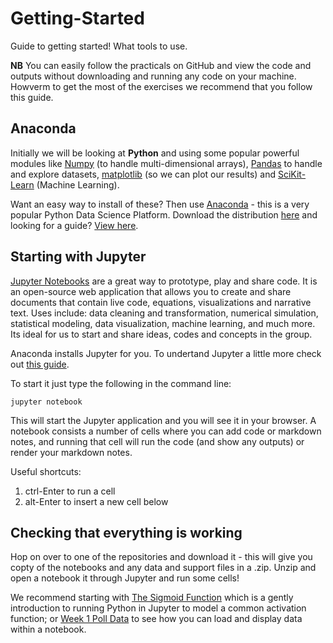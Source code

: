 # Getting-Started
Guide to getting started! What tools to use.

__NB__ You can easily follow the practicals on GitHub and view the code and outputs without downloading and running any code on your machine. Howverm to get the most of the exercises we recommend that you follow this guide.


## Anaconda
Initially we will be looking at __Python__ and using some popular powerful modules like [Numpy](http://www.numpy.org) (to handle multi-dimensional arrays), [Pandas](http://pandas.pydata.org) to handle and explore datasets, [matplotlib](https://matplotlib.org) (so we can plot our results) and [SciKit-Learn](http://scikit-learn.org/stable/) (Machine Learning). 

Want an easy way to install of these? Then use [Anaconda](https://www.anaconda.com) - this is a very popular Python Data Science Platform. Download the distribution [here](https://www.anaconda.com/download) and looking for a guide? [View here](https://www.youtube.com/watch?v=YJC6ldI3hWk).

## Starting with Jupyter
[Jupyter Notebooks](http://jupyter.org) are a great way to prototype, play and share code. It is an open-source web application that allows you to create and share documents that contain live code, equations, visualizations and narrative text. Uses include: data cleaning and transformation, numerical simulation, statistical modeling, data visualization, machine learning, and much more. Its ideal for us to start and share ideas, codes and concepts in the group. 

Anaconda installs Jupyter for you. To undertand Jupyter a little more check out [this guide](https://www.codecademy.com/articles/how-to-use-jupyter-notebooks).

To start it just type the following in the command line:

```
jupyter notebook
```

This will start the Jupyter application and you will see it in your browser. A notebook consists a number of cells where you can add code or markdown notes, and running that cell will run the code (and show any outputs) or render your markdown notes. 

Useful shortcuts:
1. ctrl-Enter to run a cell
2. alt-Enter to insert a new cell below

## Checking that everything is working 
Hop on over to one of the repositories and download it - this will give you copty of the notebooks and any data and support files in a .zip.  Unzip and open a notebook it through Jupyter and run some cells!

We recommend starting with [The Sigmoid Function](https://github.com/AI-Wales/Session2-Intro_to_Classification/blob/master/1-The%20Sigmoid%20Function.ipynb) which is a gently introduction to running Python in Jupyter to model a common activation function; or [Week 1 Poll Data](https://github.com/AI-Wales/Session1-PollData) to see how you can load and display data within a notebook.  

